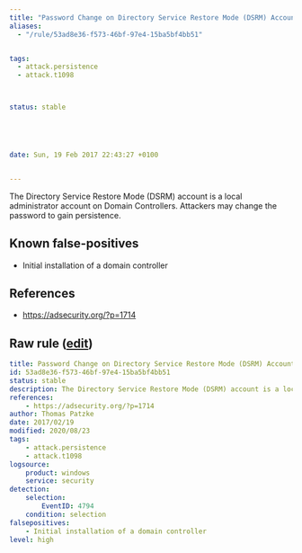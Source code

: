 ```yaml
---
title: "Password Change on Directory Service Restore Mode (DSRM) Account"
aliases:
  - "/rule/53ad8e36-f573-46bf-97e4-15ba5bf4bb51"


tags:
  - attack.persistence
  - attack.t1098



status: stable





date: Sun, 19 Feb 2017 22:43:27 +0100


---
```


The Directory Service Restore Mode (DSRM) account is a local administrator account on Domain Controllers. Attackers may change the password to gain persistence.

<!--more-->


## Known false-positives

* Initial installation of a domain controller



## References

* https://adsecurity.org/?p=1714


## Raw rule ([edit](https://github.com/SigmaHQ/sigma/edit/master/rules/windows/builtin/security/win_susp_dsrm_password_change.yml))
```yaml
title: Password Change on Directory Service Restore Mode (DSRM) Account
id: 53ad8e36-f573-46bf-97e4-15ba5bf4bb51
status: stable
description: The Directory Service Restore Mode (DSRM) account is a local administrator account on Domain Controllers. Attackers may change the password to gain persistence.
references:
    - https://adsecurity.org/?p=1714
author: Thomas Patzke
date: 2017/02/19
modified: 2020/08/23
tags:
    - attack.persistence
    - attack.t1098
logsource:
    product: windows
    service: security
detection:
    selection:
        EventID: 4794
    condition: selection
falsepositives:
    - Initial installation of a domain controller
level: high

```
